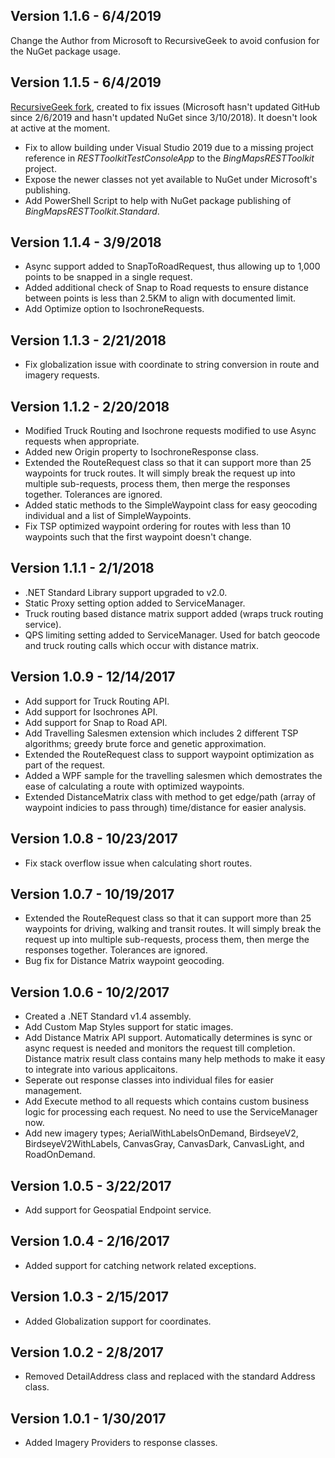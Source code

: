 ## Version 1.1.6 - 6/4/2019 

Change the Author from Microsoft to RecursiveGeek to avoid confusion for the NuGet package usage.

## Version 1.1.5 - 6/4/2019

[RecursiveGeek fork](https://github.com/RecursiveGeek/BingMapsRESTToolkit), created to fix issues (Microsoft hasn't updated GitHub since 2/6/2019 
and hasn't updated NuGet since 3/10/2018).  It doesn't look at active at the moment.  

* Fix to allow building under Visual Studio 2019 due to a missing project reference in *RESTToolkitTestConsoleApp* to the *BingMapsRESTToolkit* project.
* Expose the newer classes not yet available to NuGet under Microsoft's publishing.
* Add PowerShell Script to help with NuGet package publishing of *BingMapsRESTToolkit.Standard*.

## Version 1.1.4 - 3/9/2018

* Async support added to SnapToRoadRequest, thus allowing up to 1,000 points to be snapped in a single request.
* Added additional check of Snap to Road requests to ensure distance between points is less than 2.5KM to align with documented limit.
* Add Optimize option to IsochroneRequests.

## Version 1.1.3 - 2/21/2018

* Fix globalization issue with coordinate to string conversion in route and imagery requests.

## Version 1.1.2 - 2/20/2018

* Modified Truck Routing and Isochrone requests modified to use Async requests when appropriate. 
* Added new Origin property to IsochroneResponse class.
* Extended the RouteRequest class so that it can support more than 25 waypoints for truck routes. It will simply break the request up into multiple sub-requests, process them, then merge the responses together. Tolerances are ignored. 
* Added static methods to the SimpleWaypoint class for easy geocoding individual and a list of SimpleWaypoints.
* Fix TSP optimized waypoint ordering for routes with less than 10 waypoints such that the first waypoint doesn't change.

## Version 1.1.1 - 2/1/2018

* .NET Standard Library support upgraded to v2.0.
* Static Proxy setting option added to ServiceManager.
* Truck routing based distance matrix support added (wraps truck routing service).
* QPS limiting setting added to ServiceManager. Used for batch geocode and truck routing calls which occur with distance matrix.

## Version 1.0.9 - 12/14/2017
 
* Add support for Truck Routing API.
* Add support for Isochrones API.
* Add support for Snap to Road API.
* Add Travelling Salesmen extension which includes 2 different TSP algorithms; greedy brute force and genetic approximation. 
* Extended the RouteRequest class to support waypoint optimization as part of the request.
* Added a WPF sample for the travelling salesmen which demostrates the ease of calculating a route with optimized waypoints.
* Extended DistanceMatrix class with method to get edge/path (array of waypoint indicies to pass through) time/distance for easier analysis.

## Version 1.0.8 - 10/23/2017

* Fix stack overflow issue when calculating short routes.

## Version 1.0.7 - 10/19/2017

* Extended the RouteRequest class so that it can support more than 25 waypoints for driving, walking and transit routes. It will simply break the request up into multiple sub-requests, process them, then merge the responses together. Tolerances are ignored. 
* Bug fix for Distance Matrix waypoint geocoding.

## Version 1.0.6 - 10/2/2017

* Created a .NET Standard v1.4 assembly.
* Add Custom Map Styles support for static images.
* Add Distance Matrix API support. Automatically determines is sync or async request is needed and monitors the request till completion. Distance matrix result class contains many help methods to make it easy to integrate into various applicaitons.
* Seperate out response classes into individual files for easier management.
* Add Execute method to all requests which contains custom business logic for processing each request. No need to use the ServiceManager now.
* Add new imagery types; AerialWithLabelsOnDemand, BirdseyeV2, BirdseyeV2WithLabels, CanvasGray, CanvasDark, CanvasLight, and RoadOnDemand.

## Version 1.0.5 - 3/22/2017 

* Add support for Geospatial Endpoint service.

## Version 1.0.4 - 2/16/2017 

* Added support for catching network related exceptions.

## Version 1.0.3 - 2/15/2017 

* Added Globalization support for coordinates.

## Version 1.0.2 - 2/8/2017 

* Removed DetailAddress class and replaced with the standard Address class.

## Version 1.0.1 - 1/30/2017 

* Added Imagery Providers to response classes. 
